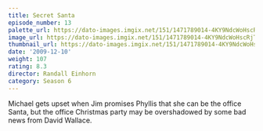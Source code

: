 ```yaml
---
title: Secret Santa
episode_number: 13
palette_url: https://dato-images.imgix.net/151/1471789014-4KY9NdcWoHscRjTwg2lcAvZI9Ol.jpg?ixlib=rb-1.1.0&ch=DPR%2CWidth&auto=enhance&palette=json
image_url: https://dato-images.imgix.net/151/1471789014-4KY9NdcWoHscRjTwg2lcAvZI9Ol.jpg?ixlib=rb-1.1.0&ch=DPR%2CWidth&auto=compress%2Cformat&w=500
thumbnail_url: https://dato-images.imgix.net/151/1471789014-4KY9NdcWoHscRjTwg2lcAvZI9Ol.jpg?ixlib=rb-1.1.0&ch=DPR%2CWidth&auto=enhance&w=500&h=280&fit=crop&fm=jpg
date: '2009-12-10'
weight: 107
rating: 8.3
director: Randall Einhorn
category: Season 6
---
```


Michael gets upset when Jim promises Phyllis that she can be the office Santa, but the office Christmas party may be overshadowed by some bad news from David Wallace.